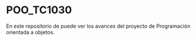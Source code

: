 # POO_TC1030
En este repositorio de puede ver los avances del proyecto de Programación orientada a objetos. 
